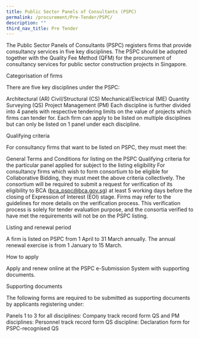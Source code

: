 ```yaml
---
title: Public Sector Panels of Consultants (PSPC)
permalink: /procurement/Pre-Tender/PSPC/
description: ""
third_nav_title: Pre Tender
---
```

The Public Sector Panels of Consultants (PSPC) registers firms that provide consultancy services in five key disciplines. The PSPC should be adopted together with the Quality Fee Method (QFM) for the procurement of consultancy services for public sector construction projects in Singapore.

Categorisation of firms

There are five key disciplines under the PSPC:

  Architectural (AR)
  Civil/Structural (CS)
  Mechanical/Electrical (ME)
  Quantity Surveying (QS)
  Project Management (PM)
Each discipline is further divided into 4 panels with respective tendering limits on the value of projects which firms can tender for.  Each firm can apply to be listed on multiple disciplines but can only be listed on 1 panel under each discipline.

Qualifying criteria

For consultancy firms that want to be listed on PSPC, they must meet the:

General Terms and Conditions for listing on the PSPC
Qualifying criteria for the particular panel applied for subject to the listing eligibility
For consultancy firms which wish to form consortium to be eligible for Collaborative Bidding, they must meet the above criteria collectively. The consortium will be required to submit a request for verification of its eligibility to BCA (bca_pspc@bca.gov.sg) at least 5 working days before the closing of Expression of Interest (EOI) stage. Firms may refer to the guidelines for more details on the verification process. This verification process is solely for tender evaluation purpose, and the consortia verified to have met the requirements will not be on the PSPC listing.

Listing and renewal period

A firm is listed on PSPC from 1 April to 31 March annually. The annual renewal exercise is from 1 January to 15 March.

How to apply

Apply and renew online at the PSPC e-Submission System with supporting documents.  

Supporting documents

The following forms are required to be submitted as supporting documents by applicants registering under:

Panels 1 to 3 for all disciplines: Company track record form
QS and PM disciplines: Personnel track record form
QS discipline: Declaration form for PSPC-recognised QS